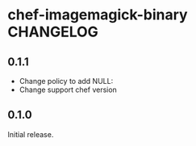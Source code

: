 # chef-imagemagick-binary CHANGELOG

## 0.1.1

* Change policy to add NULL:
* Change support chef version

## 0.1.0

Initial release.
